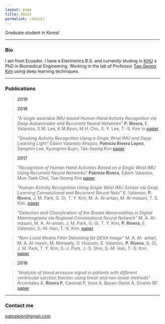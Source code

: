 ```yaml
---
layout: page
title: About
permalink: /about/
---
```


Graduate student in Korea! 

---
### Bio

I am from Ecuador. I have a Electronics B.S. and currently studing in [KHU](http://bioimage.khu.ac.kr/new/) a PhD in Biomedical Engineering. Working in the lab of Professor [Tae-Seong Kim](http://web.khu.ac.kr/~tskim/) using deep learning techniques. 

---
### Publications

> **2019**

> **2018**

> *"A single wearable IMU-based Human Hand Activity Recognition via Deep Autoencoder and Recurrent Neural Networks"*
> **P. Rivera**, E. Valarezo, S.M. Lee, K.M.Byun, M.H. Cho, S. Y. Lee, T.-S. Kim \n
> [paper](http://www.ijpmbs.com/uploadfile/2017/1227/20171227050020234.pdf)

> *"Smoking Activity Recognition Using a Single Wrist IMU and Deep Learning Light"*
> Edwin Valarezo Añazco, **Patricio Rivera Lopez**, Sangmin Lee, Kyungmin Buyn, Tae-Seong Kim 
> [paper](https://dl.acm.org/citation.cfm?id=3193028)

> **2017**

> *"Recognition of Human Hand Activities Based on a Single Wrist IMU Using Recurrent Neural Networks"*
> **Patricio Rivera**, Edwin Valarezo, Mun-Taek Choi, Tae-Seong Kim
> [paper](http://www.ijpmbs.com/index.php?m=content&c=index&a=show&catid=144&id=252)

> *"Human Activity Recognition Using Single Wrist IMU Sensor via Deep Learning Convolutional and Recurrent Neural Nets"*
> E. Valarezo,  **P. Rivera**, J. M. Park, G. Gi, T. Y. Kim, M. A. Al-antari, M. Al-masani, T. S. Kim.
> [paper](http://www.tafpublications.com/gip_content/paper/JITDETS-1.1.1.pdf)

> *"Detection and Classification of the Breast Abnormalities in Digital Mammograms via Regional Convolutional Neural Network"*
> M. A. Al-masani, M. A. Al-antari, J. M. Park, G. Gi, T. Y. Kim, **P. Rivera**, E. Valarezo, S.-M. Han, T.-S. Kim.
> [paper](https://ieeexplore.ieee.org/document/8037053)

> *"Non-Local Means Filter Denoising for DEXA Image"*
> M. A. Al- antari, M. A. Al-masni, M. Metwally, D. Hussain, E. Valarezo, **P. Rivera**, G. Gi, J. M. Park, T. Y. Kim, S.-J. Park, J.-S. Shin, S.-M. Han, T.-S. Kim.
> [paper](https://ieeexplore.ieee.org/document/8036889/)

> **2016**

> *"Analysis of blood pressure signal in patients with different ventricular ejection fraction using linear and non-linear methods"*
> Arcentales A, **Rivera P**, Caminal P, Voss A, Bayes-Genis A, Giraldo BF.
> [paper](https://ieeexplore.ieee.org/document/7591287/)


---
### Contact me

[patoalejor@gmail.com](mailto:patoalejor@gmail.com)
